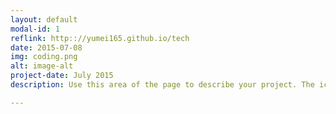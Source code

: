 ```yaml
---
layout: default
modal-id: 1
reflink: http:://yumei165.github.io/tech
date: 2015-07-08
img: coding.png
alt: image-alt
project-date: July 2015
description: Use this area of the page to describe your project. The icon above is part of a free icon set by <a href="https://sellfy.com/p/8Q9P/jV3VZ/">Flat Icons</a>. On their website, you can download their free set with 16 icons, or you can purchase the entire set with 146 icons for only $12!

---
```

